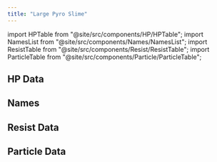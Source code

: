 ```yaml
---
title: "Large Pyro Slime"
---
```


import HPTable from "@site/src/components/HP/HPTable";
import NamesList from "@site/src/components/Names/NamesList";
import ResistTable from "@site/src/components/Resist/ResistTable";
import ParticleTable from "@site/src/components/Particle/ParticleTable";

## HP Data

<HPTable item_key="largepyroslime" data_src="enemy" />

## Names

<NamesList item_key="largepyroslime" data_src="enemy" />

## Resist Data

<ResistTable item_key="largepyroslime" data_src="enemy" />

## Particle Data

<ParticleTable item_key="largepyroslime" data_src="enemy" />
